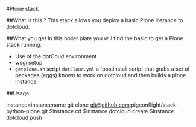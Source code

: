 #Plone stack 

##What is this ?
This stack allows you deploy a basic Plone instance to dotcloud.

##What you get
In this boiler plate you will find the basic to get a Plone stack running:
* Use of the dotCoud environment
* wsgi setup
* `getplone.sh` script `dotCloud.yml` a `postinstall script that grabs a set of packages (eggs) known to work on dotcloud and then builds a plone instance.

##Usage:
 
  instance=instancename
  git clone git@github.com:pigeonflight/stack-python-plone.git
$instance
  cd $instance
  dotcloud create $instance
  dotcloud push 
  
##

